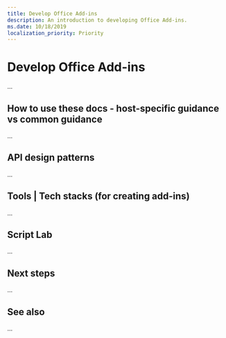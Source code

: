 ```yaml
---
title: Develop Office Add-ins
description: An introduction to developing Office Add-ins.
ms.date: 10/18/2019
localization_priority: Priority
---
```


# Develop Office Add-ins

...

## How to use these docs - host-specific guidance vs common guidance

...

## API design patterns

...

## Tools | Tech stacks (for creating add-ins)

...

## Script Lab

...

## Next steps

...

## See also

...